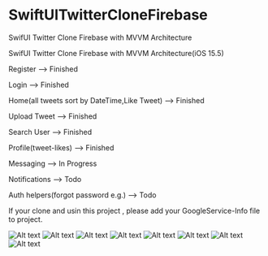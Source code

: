 # SwiftUITwitterCloneFirebase
 SwifUI Twitter Clone Firebase with MVVM Architecture
 
SwifUI Twitter Clone Firebase with MVVM Architecture(iOS 15.5)  

Register --> Finished   

Login --> Finished 

Home(all tweets sort by DateTime,Like Tweet) --> Finished 

Upload Tweet --> Finished

Search User --> Finished

Profile(tweet-likes) --> Finished

Messaging --> In Progress

Notifications --> Todo

Auth helpers(forgot password e.g.) --> Todo
 
 
 
 If your clone and usin this project , please add your GoogleService-Info file to project.

![Alt text](projectPhotos/1.png "Optional title")
![Alt text](projectPhotos/2.png "Optional title")
![Alt text](projectPhotos/3.png "Optional title")
![Alt text](projectPhotos/4.png "Optional title")
![Alt text](projectPhotos/5.png "Optional title")
![Alt text](projectPhotos/6.png "Optional title")
![Alt text](projectPhotos/7.png "Optional title")
![Alt text](projectPhotos/8.png "Optional title")

